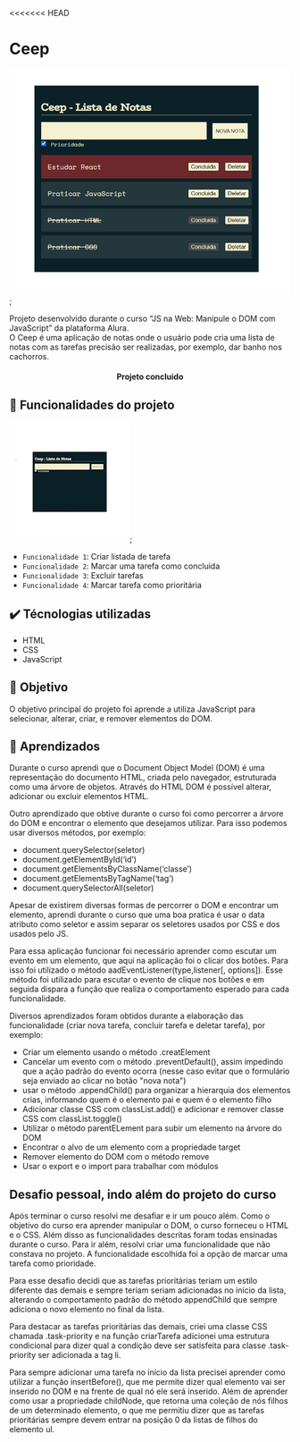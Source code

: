<<<<<<< HEAD
# Ceep

![imagem do aplicativo](/assets/print.png);

Projeto desenvolvido durante o curso “JS na Web: Manipule o DOM com JavaScript” da plataforma Alura.  
O Ceep é uma aplicação de notas onde o usuário pode cria uma lista de notas com as tarefas precisão ser realizadas, por exemplo, dar banho nos cachorros. 

<h4 align="center"> 
    Projeto concluido
</h4>

## :hammer: Funcionalidades do projeto

![gif com as funcionalidades do projeto](/assets/CeepGif.gif);

- `Funcionalidade 1`: Criar listada de tarefa
- `Funcionalidade 2`: Marcar uma tarefa como concluida
- `Funcionalidade 3`: Excluir tarefas
- `Funcionalidade 4`: Marcar tarefa como prioritária

## :heavy_check_mark: Técnologias utilizadas

* HTML
* CSS
* JavaScript

## :dart: Objetivo

O objetivo principal do projeto foi aprende a utiliza JavaScript para selecionar, alterar, criar, e remover elementos do DOM.

## :closed_book: Aprendizados 

Durante o curso aprendi que o Document Object Model (DOM) é uma representação do documento HTML, criada pelo navegador, estruturada como uma árvore de objetos. Através do HTML DOM é possível alterar, adicionar ou excluir elementos HTML.

Outro aprendizado que obtive durante o curso foi como percorrer a árvore do DOM e encontrar o elemento que desejamos utilizar. Para isso podemos usar diversos métodos, por exemplo: 

* document.querySelector(seletor)
* document.getElementById(‘id’)
* document.getElementsByClassName(‘classe’)
* document.getElementsByTagName(‘tag’)
* document.querySelectorAll(seletor)

Apesar de existirem diversas formas de percorrer o DOM e encontrar um elemento, aprendi durante o curso que uma boa pratica é usar o data atributo como seletor e assim separar os seletores usados por CSS e dos usados pelo JS. 

Para essa aplicação funcionar foi necessário aprender como escutar um evento em um elemento, que aqui na aplicação foi o clicar dos botões. Para isso foi utilizado o método aadEventListener(type,listener[, options]).
Esse método foi utilizado para escutar o evento de clique nos botões e em seguida dispara a função que realiza o comportamento esperado para cada funcionalidade. 

Diversos aprendizados foram obtidos durante a elaboração das funcionalidade (criar nova tarefa, concluir tarefa e deletar tarefa), por exemplo:

* Criar um elemento usando o método .creatElement
* Cancelar um evento com o método .preventDefault(), assim impedindo que a ação padrão do evento ocorra (nesse caso evitar que o formulário seja enviado ao clicar no botão "nova nota")
* usar o método .appendChild() para organizar a hierarquia dos elementos crias, informando quem é o elemento pai e quem é o elemento filho
* Adicionar classe CSS com classList.add() e adicionar e remover classe CSS com classList.toggle()
* Utilizar o método parentELement para subir um elemento na árvore do DOM
* Encontrar o alvo de um elemento com a propriedade target
* Remover elemento do DOM com o método remove
* Usar o export e o import para trabalhar com módulos

## Desafio pessoal, indo além do projeto do curso

Após terminar o curso resolvi me desafiar e ir um pouco além. Como o objetivo do curso era aprender manipular o DOM, o curso forneceu o HTML e o CSS. Além disso as funcionalidades descritas foram todas ensinadas durante o curso. 
Para ir além, resolvi criar uma funcionalidade que não constava no projeto. A funcionalidade escolhida foi a opção de marcar uma tarefa como prioridade. 

Para esse desafio decidi que as tarefas prioritárias teriam um estilo diferente das demais e sempre teriam seriam adicionadas no início da lista, alterando o comportamento padrão do método appendChild que sempre adiciona o novo elemento no final da lista. 

Para destacar as tarefas prioritárias das demais, criei uma classe CSS chamada .task-priority e na função criarTarefa adicionei uma estrutura condicional para dizer qual a condição deve ser satisfeita para classe .task-priority ser adicionada a tag li.

Para sempre adicionar uma tarefa no início da lista precisei aprender como utilizar a função insertBefore(), que me permite dizer qual elemento vai ser inserido no DOM e na frente de qual nó ele será inserido. Além de aprender como usar a propriedade childNode, que retorna uma coleção de nós filhos de um determinado elemento, o que me permitiu dizer que as tarefas prioritárias sempre devem entrar na posição 0 da listas de filhos do elemento ul.

